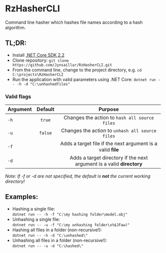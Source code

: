 # RzHasherCLI
Command line hasher which hashes file names according to a hash algorithm.

## TL;DR:
* Install [.NET Core SDK 2.2](https://dotnet.microsoft.com/download)
* Clone repository: `git clone https://github.com/Jynsaillar/RzHasherCLI.git`
* From the command line, change to the project directory, e.g. `cd C:\projects\RzHasherCLI`
* Run the application with valid parameters using .NET Core: `dotnet run -- -h -d "C:\unhashedfiles"`

### Valid flags
Argument          |Default           |Purpose
------------------|:----------------:|:------------------:|
`-h`              |`true`            |Changes the action to `hash all source files`
`-u`              |`false`           |Changes the action to `unhash all source files`
`-f`              |` `               |Adds a target file if the next argument is a valid **file**
`-d`              |` `               |Adds a target directory if the next argument is a valid **directory**

*Note:  If -f or -d are not specified, the default is **not** the current working directory!*

## Examples:
* Hashing a single file:  
`dotnet run -- -h -f "C:\my hashing folder\model.obj"`
* Unhashing a single file:  
`dotnet run -- -u -f "C:\my unhashing folder\x%$JFaw)"`
* Hashing all files in a folder (non-recursive!):  
`dotnet run -- -h -d "C:\unhashed\"`
* Unhashing all files in a folder (non-recursive!):  
`dotnet run -- -u -d "C:\hashed\"`
